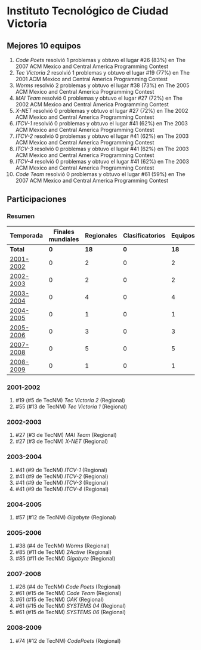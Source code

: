# Instituto Tecnológico de Ciudad Victoria

## Mejores 10 equipos

1. _Code Poets_ resolvió 1 problemas y obtuvo el lugar #26 (83%) en The 2007 ACM Mexico and Central America Programming Contest
1. _Tec Victoria 2_ resolvió 1 problemas y obtuvo el lugar #19 (77%) en The 2001 ACM Mexico and Central America Programming Contest
1. _Worms_ resolvió 2 problemas y obtuvo el lugar #38 (73%) en The 2005 ACM Mexico and Central America Programming Contest
1. _MAI Team_ resolvió 0 problemas y obtuvo el lugar #27 (72%) en The 2002 ACM Mexico and Central America Programming Contest
1. _X-NET_ resolvió 0 problemas y obtuvo el lugar #27 (72%) en The 2002 ACM Mexico and Central America Programming Contest
1. _ITCV-1_ resolvió 0 problemas y obtuvo el lugar #41 (62%) en The 2003 ACM Mexico and Central America Programming Contest
1. _ITCV-2_ resolvió 0 problemas y obtuvo el lugar #41 (62%) en The 2003 ACM Mexico and Central America Programming Contest
1. _ITCV-3_ resolvió 0 problemas y obtuvo el lugar #41 (62%) en The 2003 ACM Mexico and Central America Programming Contest
1. _ITCV-4_ resolvió 0 problemas y obtuvo el lugar #41 (62%) en The 2003 ACM Mexico and Central America Programming Contest
1. _Code Team_ resolvió 0 problemas y obtuvo el lugar #61 (59%) en The 2007 ACM Mexico and Central America Programming Contest

## Participaciones

### Resumen

| Temporada | Finales mundiales | Regionales | Clasificatorios | Equipos |
| --- | --- | --- | --- | --- |
| **Total** | **0** | **18** | **0** | **18** |
| [2001-2002](#2001-2002) | 0 | 2 | 0 | 2 |
| [2002-2003](#2002-2003) | 0 | 2 | 0 | 2 |
| [2003-2004](#2003-2004) | 0 | 4 | 0 | 4 |
| [2004-2005](#2004-2005) | 0 | 1 | 0 | 1 |
| [2005-2006](#2005-2006) | 0 | 3 | 0 | 3 |
| [2007-2008](#2007-2008) | 0 | 5 | 0 | 5 |
| [2008-2009](#2008-2009) | 0 | 1 | 0 | 1 |

### 2001-2002

1. #19 (#5 de TecNM) _Tec Victoria 2_ (Regional)
1. #55 (#13 de TecNM) _Tec Victoria 1_ (Regional)

### 2002-2003

1. #27 (#3 de TecNM) _MAI Team_ (Regional)
1. #27 (#3 de TecNM) _X-NET_ (Regional)

### 2003-2004

1. #41 (#9 de TecNM) _ITCV-1_ (Regional)
1. #41 (#9 de TecNM) _ITCV-2_ (Regional)
1. #41 (#9 de TecNM) _ITCV-3_ (Regional)
1. #41 (#9 de TecNM) _ITCV-4_ (Regional)

### 2004-2005

1. #57 (#12 de TecNM) _Gigabyte_ (Regional)

### 2005-2006

1. #38 (#4 de TecNM) _Worms_ (Regional)
1. #85 (#11 de TecNM) _2Active_ (Regional)
1. #85 (#11 de TecNM) _Gigabyte_ (Regional)

### 2007-2008

1. #26 (#4 de TecNM) _Code Poets_ (Regional)
1. #61 (#15 de TecNM) _Code Team_ (Regional)
1. #61 (#15 de TecNM) _OAK_ (Regional)
1. #61 (#15 de TecNM) _SYSTEMS 04_ (Regional)
1. #61 (#15 de TecNM) _SYSTEMS 06_ (Regional)

### 2008-2009

1. #74 (#12 de TecNM) _CodePoets_ (Regional)




